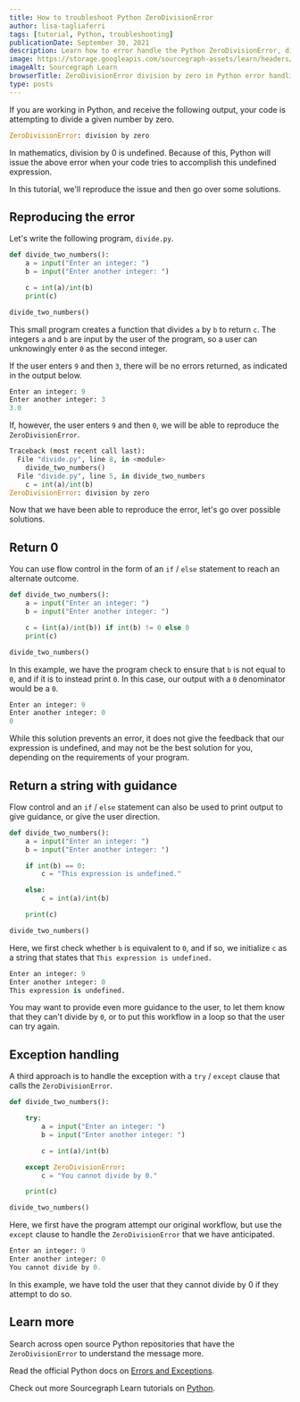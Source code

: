 ```yaml
---
title: How to troubleshoot Python ZeroDivisionError
author: lisa-tagliaferri
tags: [tutorial, Python, troubleshooting]
publicationDate: September 30, 2021
description: Learn how to error handle the Python ZeroDivisionError, division by zero
image: https://storage.googleapis.com/sourcegraph-assets/learn/headers/sourcegraph-learn-header.png
imageAlt: Sourcegraph Learn
browserTitle: ZeroDivisionError division by zero in Python error handling
type: posts
---
```


If you are working in Python, and receive the following output, your code is attempting to divide a given number by zero.

```python
ZeroDivisionError: division by zero
```

In mathematics, division by 0 is undefined. Because of this, Python will issue the above error when your code tries to accomplish this undefined expression. 

In this tutorial, we'll reproduce the issue and then go over some solutions.

## Reproducing the error

Let's write the following program, `divide.py`. 

```python
def divide_two_numbers():
    a = input("Enter an integer: ")
    b = input("Enter another integer: ")

    c = int(a)/int(b)
    print(c)

divide_two_numbers()
```

This small program creates a function that divides `a` by `b` to return `c`. The integers `a` and `b` are input by the user of the program, so a user can unknowingly enter `0` as the second integer.

If the user enters `9` and then `3`, there will be no errors returned, as indicated in the output below.

```python
Enter an integer: 9
Enter another integer: 3
3.0
```

If, however, the user enters `9` and then `0`, we will be able to reproduce the `ZeroDivisionError`.

```python
Traceback (most recent call last):
  File "divide.py", line 8, in <module>
    divide_two_numbers()
  File "divide.py", line 5, in divide_two_numbers
    c = int(a)/int(b)
ZeroDivisionError: division by zero
```

Now that we have been able to reproduce the error, let's go over possible solutions.

## Return 0

You can use flow control in the form of an `if` / `else` statement to reach an alternate outcome. 

```python
def divide_two_numbers():
    a = input("Enter an integer: ")
    b = input("Enter another integer: ")

    c = (int(a)/int(b)) if int(b) != 0 else 0
    print(c)

divide_two_numbers()
```

In this example, we have the program check to ensure that `b` is not equal to `0`, and if it is to instead print `0`. In this case, our output with a `0` denominator would be a `0`.

```python
Enter an integer: 9
Enter another integer: 0
0
```

While this solution prevents an error, it does not give the feedback that our expression is undefined, and may not be the best solution for you, depending on the requirements of your program.

## Return a string with guidance 

Flow control and an `if` / `else` statement can also be used to print output to give guidance, or give the user direction.

```python
def divide_two_numbers():
    a = input("Enter an integer: ")
    b = input("Enter another integer: ")

    if int(b) == 0:
        c = "This expression is undefined."

    else:
        c = int(a)/int(b)

    print(c)

divide_two_numbers()
```

Here, we first check whether `b` is equivalent to `0`, and if so, we initialize `c` as a string that states that `This expression is undefined.`

```python
Enter an integer: 9
Enter another integer: 0
This expression is undefined.
```

You may want to provide even more guidance to the user, to let them know that they can't divide by `0`, or to put this workflow in a loop so that the user can try again.

## Exception handling

A third approach is to handle the exception with a `try` / `except` clause that calls the `ZeroDivisionError`.

```python
def divide_two_numbers():

    try:
        a = input("Enter an integer: ")
        b = input("Enter another integer: ")

        c = int(a)/int(b)

    except ZeroDivisionError:
        c = "You cannot divide by 0."

    print(c)

divide_two_numbers()
```

Here, we first have the program attempt our original workflow, but use the `except` clause to handle the `ZeroDivisionError` that we have anticipated. 

```python
Enter an integer: 9
Enter another integer: 0
You cannot divide by 0.
```

In this example, we have told the user that they cannot divide by 0 if they attempt to do so.

## Learn more

Search across open source Python repositories that have the `ZeroDivisionError` to understand the message more.

<SourcegraphSearch query="ZeroDivisionError: division by zero lang:python" patternType="literal"/>

Read the official Python docs on [Errors and Exceptions](https://docs.python.org/3/tutorial/errors.html).

Check out more Sourcegraph Learn tutorials on [Python](https://learn.sourcegraph.com/tags/python).